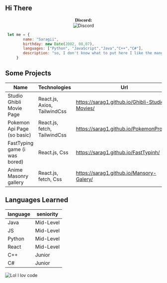 
## Hi There 
<p align="center">
    <a style="font-size:15px;font-family:verdana"><b>Discord:</b></a><br>
	<img src="https://discord.c99.nl/widget/theme-4/290883849691463681.png" alt="Discord"/>
</p>

```javascript
 let me = {
	    name: "Saragii",
	    birthday: new Date(2002, 08,07),
	    languages: ["Python", "JavaScript","Java","C++","C#"],
	    description: "so, I don't know what to put here I like the manga and code, that's all"
	 }
```

## Some Projects

| Name | Technologies | Url |
|--|--|--|
| Studio Ghibli Movie Page | React.js, Axios, TailwindCss | https://sarag1.github.io/Ghibli-Studio-Movies/ |
| Pokemon Api Page (so basic) | React.js, fetch, TailwindCss | https://sarag1.github.io/PokemonProject/ |
| FastTyping game (i was bored) | React.js, Css | https://sarag1.github.io/FastTypinh/ |
| Anime Masonry gallery | React.js, fetch, Css | https://sarag1.github.io/Mansory-Galery/ |

## Languages ​​Learned

|language| seniority|
|--|--|
| Java | Mid-Level|
|JS|Mid-Level|
|Python|Mid-Level|
|React|Mid-Level |
|C++|Junior|
|C#|Junior|

![Lol I lov code](https://i.pinimg.com/originals/74/c2/f0/74c2f0be552806e0b686e1396751f4a9.gif)
